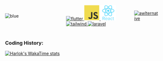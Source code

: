 #

<div style="display: flex; justify-content: start; align-items: center;">

<a href="https://www.youtube.com/embed/pZuv1yRz0Ek?autoplay=1&start=74&end=78&modestbranding=1&showinfo=0&mute=0&fs=0&controls=0&disablekb=1&cc_load_policy=1&iv_load_policy=3&playsinline=1&color=white" target="_blank" rel="noopener noreferrer">
  <img 
    align="right"
    src="https://github.com/user-attachments/assets/85e898ef-21c2-43d9-9659-794da64ece0e" 
    alt="blue" 
    style="width: 200px; height: auto;" 
  />
</a>

<p align="left"> 
  <a href="https://flutter.dev" target="_blank" rel="noreferrer"> <img src="https://www.vectorlogo.zone/logos/flutterio/flutterio-icon.svg" alt="flutter" width="50" height="50"/> </a> 
  <a href="https://developer.mozilla.org/en-US/docs/Web/JavaScript" target="_blank" rel="noreferrer"> <img src="https://raw.githubusercontent.com/devicons/devicon/master/icons/javascript/javascript-original.svg" alt="javascript" width="50" height="50"/> </a>
  <a href="https://reactjs.org/" target="_blank" rel="noreferrer"> <img src="https://raw.githubusercontent.com/devicons/devicon/master/icons/react/react-original-wordmark.svg" alt="react" width="50" height="50"/> </a> 
  <a href="https://tailwindcss.com/" target="_blank" rel="noreferrer"> <img src="https://www.vectorlogo.zone/logos/tailwindcss/tailwindcss-icon.svg" alt="tailwind" width="50" height="50"/> </a> 
  <a href="https://laravel.com/" target="_blank" rel="noreferrer"> <img src="https://www.vectorlogo.zone/logos/laravel/laravel-icon.svg" alt="laravel" width="50" height="50"/> </a>
</p>

<a href="#"><img align="center" src="https://github-readme-stats.vercel.app/api/top-langs?username=awlternative&hide_progress=true&show_icons=true&locale=en&layout=compact" alt="awlternative" /></a>

</div>



##
<div align="left">
<h3>Coding History:</h3>

[![Harlok's WakaTime stats](https://github-readme-stats.vercel.app/api/wakatime?username=awlternative&layout=compact)](https://wakatime.com/@awlternative)


</div>

##

